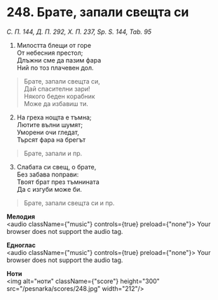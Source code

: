 # 248. Брате, запали свещта си

_С. П. 144, Д. П. 292, Х. П. 237, Sp. S. 144, Tab. 95_

1. Милостта блещи от горе  
От небесния престол;  
Длъжни сме да пазим фара  
Ний по тоз плачевен дол.  

> Брате, запали свещта си,  
> Дай спасителни зари!  
> Някого беден корабник  
> Може да избавиш ти.  

2. На греха нощта е тъмна;  
Лютите вълни шумят;  
Уморени очи гледат,  
Търсят фара на брегът  

> Брате, запали и пр.  

3. Слабата си свещ, о брате,  
Без забава поправи:  
Твоят брат през тъмнината  
Да с изгуби може би.  

> Брате, запали свещта си и пр.

**Мелодия**  
<audio className={"music"} controls={true} preload={"none"}>
    <source src="/pesnarka/mp3/248.mp3" type="audio/mpeg"/>
    Your browser does not support the audio tag.
</audio>

**Едноглас**  
<audio className={"music"} controls={true} preload={"none"}>
    <source src="/pesnarka/transp/248.mp3" type="audio/mpeg"/>
    Your browser does not support the audio tag.
</audio>

**Ноти**  
<img alt="ноти" className={"score"} height="300" src="/pesnarka/scores/248.jpg" width="212"/>
